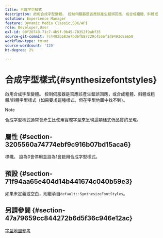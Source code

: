 ```yaml
---
title: 合成字型樣式
description: 啟用合成字型變體。 控制伺服器是否應該產生錯誤回應，或合成粗體、斜體或粗體/斜體字型樣式（如果要求這種樣式，但在字型地圖中找不到）。
solution: Experience Manager
feature: Dynamic Media Classic,SDK/API
role: Developer,User
exl-id: 08f20748-71c7-4b9f-9b45-70352f9abf35
source-git-commit: 7c4492b583e7bd6fb87229c4566f1d9493c8a650
workflow-type: tm+mt
source-wordcount: '120'
ht-degree: 2%

---
```


# 合成字型樣式{#synthesizefontstyles}

啟用合成字型變體。 控制伺服器是否應該產生錯誤回應，或合成粗體、斜體或粗體/斜體字型樣式（如果要求這種樣式，但在字型地圖中找不到）。

>[!NOTE]
>
>合成字型樣式通常會產生比使用實際字型來呈現這類樣式低品質的呈現。

## 屬性 {#section-3205560a74774ebf9c916b07bd15aca6}

標幟。 設為0會停用並設為1會啟用合成字型樣式。

## 預設 {#section-71f94aa65e404d14b441674c040b59e3}

如果未定義或空白，則繼承自`default::SynthesizeFontStyles`。

## 另請參閱 {#section-47a79659cc844272b6d5f36c946e12ac}

[字型地圖參考](../../../../../is-api/image-catalog/image-serving-api-ref/c-image-catalog-reference/c-font-map-reference/c-font-map-reference.md#concept-f81f319d03c646c5a8ef87b3277dd37d)
